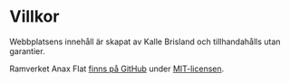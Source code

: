 Villkor
=======

Webbplatsens innehåll är skapat av Kalle Brisland och tillhandahålls utan garantier.

Ramverket Anax Flat [finns på GitHub](https://github.com/canax/anax-flat) under [MIT-licensen](https://github.com/canax/anax-flat/blob/master/LICENSE).
